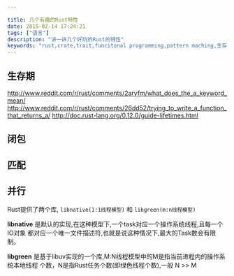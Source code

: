 ```yaml
---

title: 几个有趣的Rust特性
date: 2015-02-14 17:24:21
tags: ["语言"]
description: "讲一讲几个好玩的Rust的特性"
keywords: "rust,crate,trait,funcitonal programming,pattern maching,生存期"
---
```




## 生存期
http://www.reddit.com/r/rust/comments/2aryfm/what_does_the_a_keyword_mean/
http://www.reddit.com/r/rust/comments/26dd52/trying_to_write_a_function_that_returns_a/
http://doc.rust-lang.org/0.12.0/guide-lifetimes.html

## 闭包


## 匹配


## 并行

Rust提供了两个库, `libnative(1:1线程模型)` 和 `libgreen(m:n线程模型)`

**libnative** 是默认的实现,在这种模型下,一个task对应一个操作系统线程,且每一个IO对象
都对应一个唯一文件描述符,也就是说这种情况下,最大的Task数会有限制。

**libgreen** 是基于libuv实现的一个库,M:N线程模型中的M是指当前进程内的操作系统本地线程
个数，N是指Rust任务个数(即绿色线程个数),一般 N >> M
